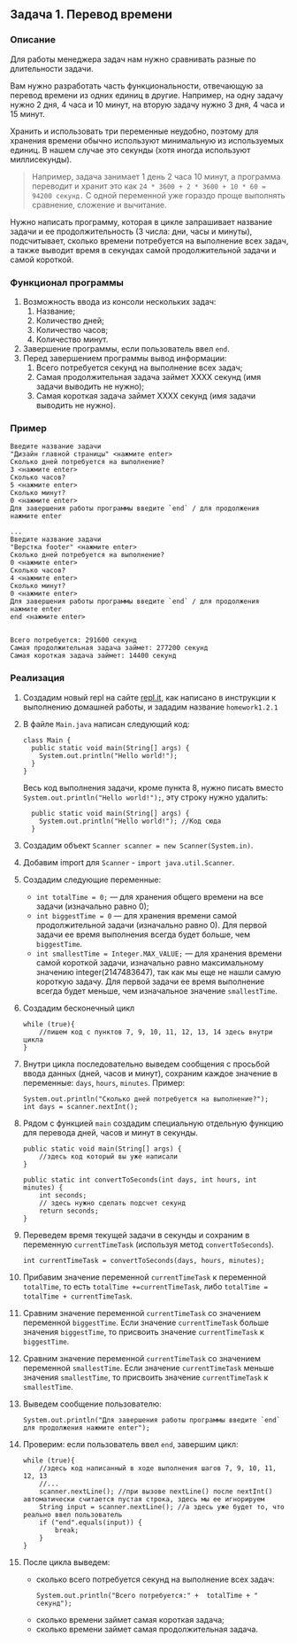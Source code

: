 ## Задача 1. Перевод времени

### Описание
Для работы менеджера задач нам нужно сравнивать разные по длительности задачи.

Вам нужно разработать часть функциональности, отвечающую за перевод времени из одних единиц в другие. Например, на одну задачу нужно 2 дня, 4 часа и 10 минут, на вторую задачу нужно 3 дня, 4 часа и 15 минут.

Хранить и использовать три переменные неудобно, поэтому для хранения времени обычно используют минимальную из используемых единиц. В нашем случае это секунды (хотя иногда используют миллисекунды).
> Например, задача занимает 1 день 2 часа 10 минут, а программа переводит и хранит это как `24 * 3600 + 2 * 3600 + 10 * 60 = 94200 секунд.`
С одной переменной уже гораздо проще выполнять сравнение, сложение и вычитание.

Нужно написать программу, которая в цикле запрашивает название задачи и ее продолжительность (3 числа: дни, часы и минуты), подсчитывает, сколько времени потребуется на выполнение всех задач, а также выводит время в секундах самой продолжительной задачи и самой короткой.

### Функционал программы
1. Возможность ввода из консоли нескольких задач:
    1. Название;
    2. Количество дней;
    3. Количество часов;
    4. Количество минут.
2. Завершение программы, если пользователь ввел `end`.
3. Перед завершением программы вывод информации:
    1. Всего потребуется секунд на выполнение всех задач;
    2. Самая продолжительная задача займет XXXX секунд (имя задачи выводить не нужно);
    3. Самая короткая задача займет XXXX секунд (имя задачи выводить не нужно).

### Пример

```
Введите название задачи
"Дизайн главной страницы" <нажмите enter>
Сколько дней потребуется на выполнение?
3 <нажмите enter>
Сколько часов?
5 <нажмите enter>
Сколько минут?
0 <нажмите enter>
Для завершения работы программы введите `end` / для продолжения нажмите enter

...
Введите название задачи
"Верстка footer" <нажмите enter>
Сколько дней потребуется на выполнение?
0 <нажмите enter>
Сколько часов?
4 <нажмите enter>
Сколько минут?
0 <нажмите enter>
Для завершения работы программы введите `end` / для продолжения нажмите enter
end <нажмите enter>


Всего потребуется: 291600 секунд
Самая продолжительная задача займет: 277200 секунд
Самая короткая задача займет: 14400 секунд
```


### Реализация
1. Создадим новый repl на сайте [repl.it](https://repl.it/repls), как написано в инструкции к выполнению домашней работы, и зададим название `homework1.2.1`

2. В файле `Main.java` написан следующий код:

    ```
    class Main {
      public static void main(String[] args) {
        System.out.println("Hello world!");
      }
    }
    ``` 
    
    Весь код выполнения задачи, кроме пункта 8, нужно писать вместо `System.out.println("Hello world!");`, эту строку нужно удалить:
    
    ```
      public static void main(String[] args) {
        System.out.println("Hello world!"); //Код сюда
      }
    ```


3. Создадим объект `Scanner scanner = new Scanner(System.in)`.


4. Добавим import для `Scanner` - `import java.util.Scanner`.


5. Создадим следующие переменные: 
    - `int totalTime = 0;` — для хранения общего времени на все задачи (изначально равно 0);
    - `int biggestTime = 0` — для хранения времени самой продолжительной задачи (изначально равно 0). Для первой задачи ее время выполнения всегда будет больше, чем `biggestTime`.
    - `int smallestTime = Integer.MAX_VALUE;` — для хранения времени самой короткой задачи, изначально равно максимальному значению integer(2147483647), так как мы еще не нашли самую короткую задачу. Для первой задачи ее время выполнение всегда будет меньше, чем изначальное значение `smallestTime`.


6. Создадим бесконечный цикл
    ```
    while (true){
        //пишем код с пунктов 7, 9, 10, 11, 12, 13, 14 здесь внутри цикла
    }
    ```

7. Внутри цикла последовательно выведем сообщения с просьбой ввода данных 
(дней, часов и минут), сохраним каждое значение в переменные: `days`, `hours`, `minutes`. Пример:
    ```
    System.out.println("Сколько дней потребуется на выполнение?");
    int days = scanner.nextInt();
    ```


8. Рядом с функцией `main` cоздадим специальную отдельную функцию для перевода дней, часов и минут в секунды.

    ```
    public static void main(String[] args) {
        //здесь код который вы уже написали
    }
      
    public static int convertToSeconds(int days, int hours, int minutes) {
        int seconds;
        // здесь нужно сделать подсчет секунд
        return seconds; 
    }
    
    ```

9. Переведем время текущей задачи в секунды и сохраним в переменную `currentTimeTask` (используя метод `convertToSeconds`).

    ```
    int currentTimeTask = convertToSeconds(days, hours, minutes);
    
    ```

10. Прибавим значение переменной `currentTimeTask` к переменной `totalTime`, то есть `totalTime +=currentTimeTask`, либо `totalTime = totalTime + currentTimeTask`.


11. Сравним значение переменной `currentTimeTask` со значением переменной `biggestTime`. Если значение `currentTimeTask` больше значения `biggestTime`, то присвоить значение `currentTimeTask` к `biggestTime`.


12. Сравним значение переменной `currentTimeTask` со значением переменной `smallestTime`. Если значение `currentTimeTask` меньше значения `smallestTime`, то присвоить значение `currentTimeTask` к `smallestTime`.


13. Выведем сообщение пользователю:

    ```
    System.out.println("Для завершения работы программы введите `end` для продолжения нажмите enter");
    ```
    

14. Проверим: если пользователь ввел `end`, завершим цикл:

    ```
    while (true){
        //здесь код написанный в ходе выполнения шагов 7, 9, 10, 11, 12, 13
        //...
        scanner.nextLine(); //при вызове nextLine() после nextInt() автоматически считается пустая строка, здесь мы ее игнорируем
        String input = scanner.nextLine(); //а здесь уже будет то, что реально ввел пользователь
        if ("end".equals(input)) {
            break;
        }
    }
    ```


15. После цикла выведем: 
    - сколько всего потребуется секунд на выполнение всех задач: 
        ```
        System.out.println("Всего потребуется:" +  totalTime + " секунд");
        ```
    - сколько времени займет самая короткая задача;
    - сколько времени займет самая продолжительная задача.
